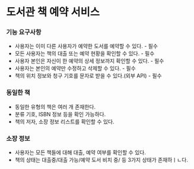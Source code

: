 # 도서관 책 예약 서비스


### 기능 요구사항
- 사용자는 이미 다른 사용자가 예약한 도서를 예약할 수 있다. - 필수
- 모든 사용자는 책의 대출 또는 예약 현황을 확인할 수 있다. - 필수
- 사용자 본인은 자신이 한 예약의 상세 정보까지 확인할 수 있다. - 필수
- 사용자는 본인의 예약만 수정하고 삭제할 수 있다. - 필수
- 책의 위치 정보와 청구 기호를 문자로 받을 수 있다.(외부 API) - 필수

### 동일한 책
- 동일한 유형의 책은 여러 개 존재한다.
- 분류 기호, ISBN 정보 등을 확인 가능하다.
- 책의 저자, 소장 정보 리스트를 확인할 수 있다.

### 소장 정보
- 사용자는 모든 책들에 대해 대출, 예약 여부를 확인할 수 있다.
- 책의 상태는 대출중/대출 가능/예약 도서 비치 중/ 등 3가지 상태가 존재하ㅣㄴ다.

